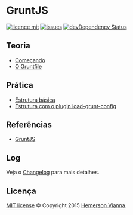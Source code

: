 # GruntJS

[![licence mit](https://img.shields.io/badge/license-MIT-blue.svg)](https://github.com/knowledge-solutions/knowledge-gruntjs/blob/master/LICENSE.md)
[![issues](https://img.shields.io/github/issues/knowledge-solutions/knowledge-gruntjs.svg)](https://github.com/knowledge-solutions/knowledge-gruntjs/issues)
[![devDependency Status](https://david-dm.org/knowledge-solutions/knowledge-gruntjs/dev-status.svg)](https://david-dm.org/knowledge-solutions/knowledge-gruntjs#info=devDependencies)

## Teoria

- [Começando](https://github.com/knowledge-solutions/knowledge-gruntjs/blob/master/theory/01-getting-started.md)
- [O Gruntfile](https://github.com/knowledge-solutions/knowledge-gruntjs/blob/master/theory/02-the-gruntfile.md)

## Prática

- [Estrutura básica](https://github.com/knowledge-solutions/knowledge-gruntjs/blob/master/practice/basic-structure/README.md)
- [Estrutura com o plugin load-grunt-config](https://github.com/knowledge-solutions/knowledge-gruntjs/blob/master/practice/structure-load-config/README.md)


## Referências

- [GruntJS](http://gruntjs.com/)

## Log

Veja o [Changelog](CHANGELOG.md) para mais detalhes.

## Licença

[MIT license](LICENSE.md) © Copyright 2015 [Hemerson Vianna](http://hemersonvianna.io).




